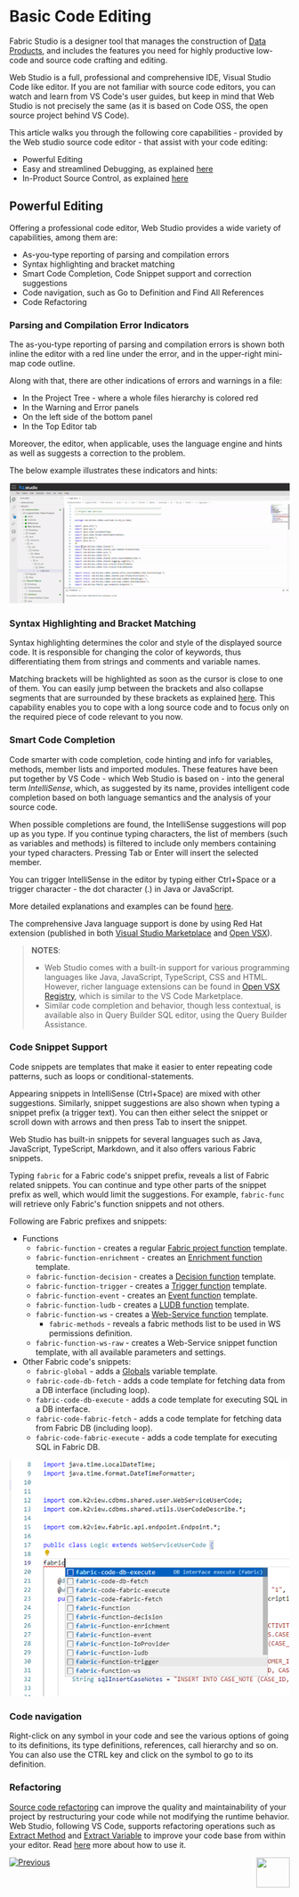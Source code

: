 <web>

# Basic Code Editing 

Fabric Studio is a designer tool that manages the construction of [Data Products](/articles/01_fabric_overview/02_fabric_glossary.md#logical-unit--data-product), and includes the features you need for highly productive low-code and source code crafting and editing. 

Web Studio is a full, professional and comprehensive IDE, Visual Studio Code like editor. If you are not familiar with source code editors, you can watch and learn from VS Code's user guides, but keep in mind that Web Studio is not precisely the same (as it is based on Code OSS, the open source project behind VS Code).

This article walks you through the following core capabilities - provided by the Web studio source code editor - that assist with your code editing:

* Powerful Editing
* Easy and streamlined Debugging, as explained [here](/articles/04_fabric_studio/24_web_debug.md)
* In-Product Source Control, as explained [here](/articles/04_fabric_studio/23_web_versioncontrol.md)



## Powerful Editing

Offering a professional code editor, Web Studio provides a wide variety of capabilities, among them are:

- As-you-type reporting of parsing and compilation errors 
- Syntax highlighting and bracket matching
- Smart Code Completion, Code Snippet support and correction suggestions
- Code navigation, such as Go to Definition and Find All References
- Code Refactoring



### Parsing and Compilation Error Indicators

The as-you-type reporting of parsing and compilation errors is shown both inline the editor with a red line under the error, and in the upper-right mini-map code outline.

Along with that, there are other indications of errors and warnings in a file:

* In the Project Tree - where a whole files hierarchy is colored red
* In the Warning and Error panels
* On the left side of the bottom panel 
* In the Top Editor tab



Moreover, the editor, when applicable, uses the language engine and hints as well as suggests a correction to the problem.

The below example illustrates these indicators and hints:

![](images/web/26_parse_indicators.gif)



### Syntax Highlighting and Bracket Matching

Syntax highlighting determines the color and style of the displayed source code. It is responsible for changing the color of keywords, thus differentiating them from strings and comments and variable names.

Matching brackets will be highlighted as soon as the cursor is close to one of them. You can easily jump between the brackets and also collapse segments that are surrounded by these brackets as explained [here](/articles/04_fabric_studio/27_web_productivity_tips.md#editing-and-debugging). This capability enables you to cope with a long source code and to focus only on the required piece of code relevant to you now.

### Smart Code Completion

Code smarter with code completion, code hinting and info for variables, methods, member lists and imported modules. These features have been put together by VS Code - which Web Studio is based on - into the general term *IntelliSense*, which, as suggested by its name, provides intelligent code completion based on both language semantics and the analysis of your source code.

When possible completions are found, the IntelliSense suggestions will pop up as you type. If you continue typing characters, the list of members (such as variables and methods) is filtered to include only members containing your typed characters. Pressing Tab or Enter will insert the selected member. 

You can trigger IntelliSense in the editor by typing either Ctrl+Space or a trigger character - the dot character (.) in Java or JavaScript.

More detailed explanations and examples can be found [here](https://code.visualstudio.com/docs/editor/intellisense).

The comprehensive Java language support is done by using Red Hat extension (published in both [Visual Studio Marketplace](https://marketplace.visualstudio.com/items?itemName=redhat.java) and [Open VSX](https://open-vsx.org/extension/redhat/java)).



> **NOTES**: 
>
> * Web Studio comes with a built-in support for various programming languages like Java, JavaScript, TypeScript, CSS and HTML. However, richer language extensions can be found in [Open VSX Registry](https://open-vsx.org/), which is similar to the VS Code Marketplace.
> * Similar code completion and behavior, though less contextual, is available also in Query Builder SQL editor, using the Query Builder Assistance. 



### Code Snippet Support

Code snippets are templates that make it easier to enter repeating code patterns, such as loops or conditional-statements.

Appearing snippets in IntelliSense (Ctrl+Space) are mixed with other suggestions. Similarly, snippet suggestions are also shown when typing a snippet prefix (a trigger text). You can then either select the snippet or scroll down with arrows and then press Tab to insert the snippet.

Web Studio has built-in snippets for several languages such as Java, JavaScript, TypeScript, Markdown, and it also offers various Fabric snippets. 

Typing `fabric` for a Fabric code's snippet prefix, reveals a list of Fabric related snippets. You can continue and type other parts of the snippet prefix as well, which would limit the suggestions. For example, `fabric-func` will retrieve only Fabric's function snippets and not others.

Following are Fabric prefixes and snippets:   

* Functions
  * `fabric-function` - creates a regular [Fabric project function](/articles/07_table_population/08_project_functions.md) template.
  * `fabric-function-enrichment` - creates an [Enrichment function](/articles/10_enrichment_function/01_enrichment_function_overview.md) template.
  * `fabric-function-decision` - creates a [Decision function](/articles/14_sync_LU_instance/05_sync_decision_functions.md) template.
  * `fabric-function-trigger` - creates a [Trigger function](/articles/07_table_population/11_4_creating_a_trigger_function.md) template.
  * `fabric-function-event` - creates an [Event function](/articles/07_table_population/11_5_creating_an_event_function.md) template.
  * `fabric-function-ludb` - creates a [LUDB function](/articles/07_table_population/11_3_creating_an_LUDB_function.md) template.
  * `fabric-function-ws` - creates a [Web-Service function](/articles/15_web_services_and_graphit/07_custom_ws_create_java_ws.md) template.
    * `fabric-methods` - reveals a fabric methods list to be used in WS permissions definition.
  * `fabric-function-ws-raw` - creates a Web-Service snippet function template, with all available parameters and settings.
* Other Fabric code's snippets:
  * `fabric-global` - adds a [Globals](/articles/08_globals/01_globals_overview.md) variable template. 
  * `fabric-code-db-fetch` - adds a code template for fetching data from a DB interface (including loop). 
  * `fabric-code-db-execute` - adds a code template for executing SQL in a DB interface.
  * `fabric-code-fabric-fetch` - adds a code template for fetching data from Fabric DB (including loop).
  * `fabric-code-fabric-execute` - adds a code template for executing SQL in Fabric DB.

![](images/web/26_fabric_code_snippet.png)



### Code navigation

Right-click on any symbol in your code and see the various options of going to its definitions, its type definitions, references, call hierarchy and so on. You can also use the CTRL key and click on the symbol to go to its definition.



### Refactoring

[Source code refactoring](https://en.wikipedia.org/wiki/Code_refactoring) can improve the quality and maintainability of your project by restructuring your code while not modifying the runtime behavior. Web Studio, following VS Code, supports refactoring operations such as [Extract Method](https://refactoring.com/catalog/extractMethod.html) and [Extract Variable](https://refactoring.com/catalog/extractVariable.html) to improve your code base from within your editor. Read [here](https://code.visualstudio.com/docs/editor/refactoring) more about how to use it.




[![Previous](/articles/images/Previous.png)](/articles/04_fabric_studio/04_fabric_studio/12_shared_objects.md)
[<img align="right" width="60" height="54" src="/articles/images/Next.png">](/articles/04_fabric_studio/24_web_debug.md)



</web>
